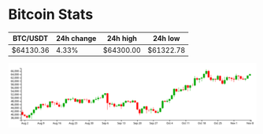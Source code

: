 # Bitcoin Stats

BTC/USDT|24h change|24h high|24h low|
|---|---|---|---|
|$64130.36|4.33%|$64300.00|$61322.78|

<img src="./chart.svg">
